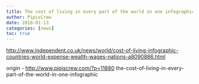 ```yaml
---
title: The cost of living in every part of the world in one infographic
author: PipisCrew
date: 2018-01-13
categories: [news]
toc: true
---
```


http://www.independent.co.uk/news/world/cost-of-living-infographic-countries-world-expense-wealth-wages-nations-a8090886.html

origin - http://www.pipiscrew.com/?p=11880 the-cost-of-living-in-every-part-of-the-world-in-one-infographic